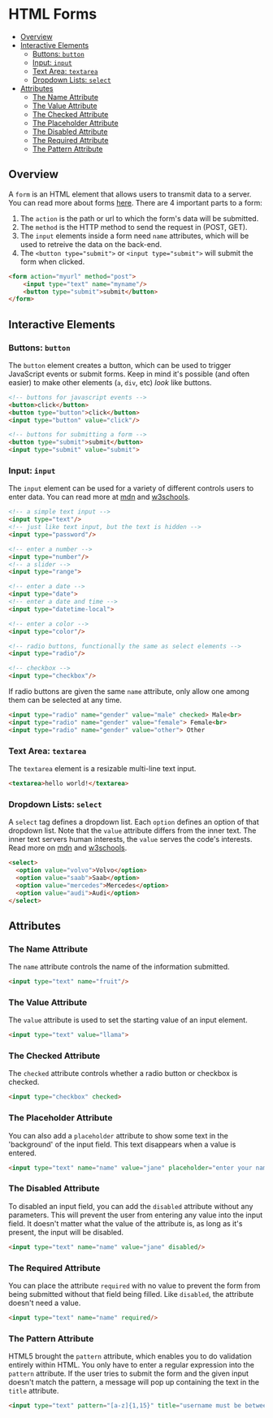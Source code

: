 
# HTML Forms

- [Overview](#overview)
- [Interactive Elements](#interactive-elements)
  - [Buttons: `button`](#buttons-button)
  - [Input: `input`](#input-input)
  - [Text Area: `textarea`](#text-area-textarea)
  - [Dropdown Lists: `select`](#dropdown-lists-select)
- [Attributes](#attributes)
  - [The Name Attribute](#the-name-attribute)
  - [The Value Attribute](#the-value-attribute)
  - [The Checked Attribute](#the-checked-attribute)
  - [The Placeholder Attribute](#the-placeholder-attribute)
  - [The Disabled Attribute](#the-disabled-attribute)
  - [The Required Attribute](#the-required-attribute)
  - [The Pattern Attribute](#the-pattern-attribute)

## Overview

A `form` is an HTML element that allows users to transmit data to a server. You can read more about forms [here](https://developer.mozilla.org/en-US/docs/Learn/HTML/Forms/Your_first_HTML_form). There are 4 important parts to a form:

1. The `action` is the path or url to which the form's data will be submitted.
2. The `method` is the HTTP method to send the request in (POST, GET).
3. The `input` elements inside a form need `name` attributes, which will be used to retreive the data on the back-end.
4. The `<button type="submit">` or `<input type="submit">` will submit the form when clicked.

```html
<form action="myurl" method="post">
    <input type="text" name="myname"/>
    <button type="submit">submit</button>
</form>
```


## Interactive Elements

### Buttons: `button`

The `button` element creates a button, which can be used to trigger JavaScript events or submit forms. Keep in mind it's possible (and often easier) to make other elements (`a`, `div`, etc) *look* like buttons.

```html
<!-- buttons for javascript events -->
<button>click</button>
<button type="button">click</button>
<input type="button" value="click"/>

<!-- buttons for submitting a form -->
<button type="submit">submit</button>
<input type="submit" value="submit">
```

### Input: `input`

The `input` element can be used for a variety of different controls users to enter data. You can read more at [mdn](https://developer.mozilla.org/en-US/docs/Web/HTML/Element/input) and [w3schools](https://www.w3schools.com/tags/tag_input.asp).

```html
<!-- a simple text input -->
<input type="text"/>
<!-- just like text input, but the text is hidden -->
<input type="password"/>

<!-- enter a number -->
<input type="number"/>
<!-- a slider -->
<input type="range">

<!-- enter a date -->
<input type="date">
<!-- enter a date and time -->
<input type="datetime-local">

<!-- enter a color -->
<input type="color"/>

<!-- radio buttons, functionally the same as select elements -->
<input type="radio"/>

<!-- checkbox -->
<input type="checkbox"/>
```

If radio buttons are given the same `name` attribute, only allow one among them can be selected at any time.

```html
<input type="radio" name="gender" value="male" checked> Male<br>
<input type="radio" name="gender" value="female"> Female<br>
<input type="radio" name="gender" value="other"> Other
```

### Text Area: `textarea`

The `textarea` element is a resizable multi-line text input.


```html
<textarea>hello world!</textarea>
```


### Dropdown Lists: `select`

A `select` tag defines a dropdown list. Each `option` defines an option of that dropdown list. Note that the `value` attribute differs from the inner text. The inner text servers human interests, the `value` serves the code's interests. Read more on [mdn](https://developer.mozilla.org/en-US/docs/Web/HTML/Element/select) and [w3schools](https://www.w3schools.com/tags/tag_select.asp).

```html
<select>
  <option value="volvo">Volvo</option>
  <option value="saab">Saab</option>
  <option value="mercedes">Mercedes</option>
  <option value="audi">Audi</option>
</select>
```


## Attributes

### The Name Attribute

The `name` attribute controls the name of the information submitted.

```html
<input type="text" name="fruit"/>
```

### The Value Attribute

The `value` attribute is used to set the starting value of an input element.

```html
<input type="text" value="llama">
```

### The Checked Attribute

The `checked` attribute controls whether a radio button or checkbox is checked.

```html
<input type="checkbox" checked>
```

### The Placeholder Attribute

You can also add a `placeholder` attribute to show some text in the 'background' of the input field. This text disappears when a value is entered.

```html
<input type="text" name="name" value="jane" placeholder="enter your name"/>
```

### The Disabled Attribute

To disabled an input field, you can add the `disabled` attribute without any parameters. This will prevent the user from entering any value into the input field. It doesn't matter what the value of the attribute is, as long as it's present, the input will be disabled.

```html
<input type="text" name="name" value="jane" disabled/>
```

### The Required Attribute

You can place the attribute `required` with no value to prevent the form from being submitted without that field being filled. Like `disabled`, the attribute doesn't need a value.

```html
<input type="text" name="name" required/>
```


### The Pattern Attribute

HTML5 brought the `pattern` attribute, which enables you to do validation entirely within HTML. You only have to enter a regular expression into the `pattern` attribute. If the user tries to submit the form and the given input doesn't match the pattern, a message will pop up containing the text in the `title` attribute.

```html
<input type="text" pattern="[a-z]{1,15}" title="username must be between 1 and 15 characters, all lowercase" required/>
```











